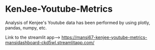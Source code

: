 # KenJee-Youtube-Metrics
Analysis of Kenjee's Youtube data has been performed by using plotly, pandas, numpy, etc.

Link to the streamlit app--> https://mansi67-kenjee-youtube-metrics-mansidashboard-ckd5wl.streamlitapp.com/
